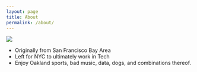 ```yaml
---
layout: page
title: About
permalink: /about/
---
```



<img src  = '{{site.baseurl}}/assets/img/chris-head.jpg' id = 'head-pic'/>

* Originally from San Francisco Bay Area
* Left for NYC to ultimately work in Tech
* Enjoy Oakland sports, bad music, data, dogs, and combinations thereof.

